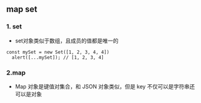 ## map set
### 1. set
* set对象类似于数组，且成员的值都是唯一的
> 
```
const mySet = new Set([1, 2, 3, 4, 4])
  alert([...mySet]); // [1, 2, 3, 4]
```

### 2.map 
* Map 对象是键值对集合，和 JSON 对象类似，但是 key 不仅可以是字符串还可以是对象

